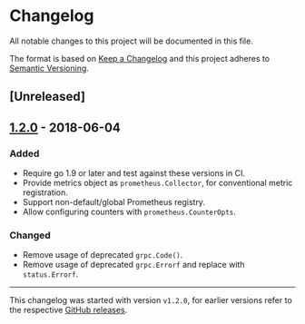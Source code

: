 # Changelog
All notable changes to this project will be documented in this file.

The format is based on [Keep a Changelog](http://keepachangelog.com/en/1.0.0/)
and this project adheres to [Semantic Versioning](http://semver.org/spec/v2.0.0.html).

## [Unreleased]

## [1.2.0](https://github.com/grpc-ecosystem/go-grpc-prometheus/releases/tag/v1.2.0) - 2018-06-04

### Added

* Require go 1.9 or later and test against these versions in CI.
* Provide metrics object as `prometheus.Collector`, for conventional metric registration.
* Support non-default/global Prometheus registry.
* Allow configuring counters with `prometheus.CounterOpts`.

### Changed

* Remove usage of deprecated `grpc.Code()`.
* Remove usage of deprecated `grpc.Errorf` and replace with `status.Errorf`.

---

This changelog was started with version `v1.2.0`, for earlier versions refer to the respective [GitHub releases](https://github.com/grpc-ecosystem/go-grpc-prometheus/releases).
